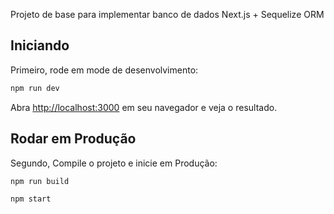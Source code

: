 Projeto de base para implementar banco de dados Next.js + Sequelize ORM
## Iniciando

Primeiro, rode em mode de desenvolvimento:

```bash
npm run dev
```

Abra [http://localhost:3000](http://localhost:3000) em seu navegador e veja o resultado.

## Rodar em Produção
Segundo, Compile o projeto e inicie em Produção:

```bash
npm run build

npm start
```

